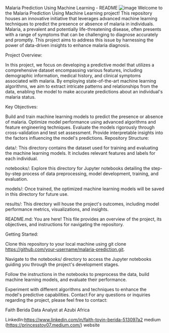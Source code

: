 Malaria Prediction Using Machine Learning - README
![image](https://gesundheit.naanoo.de/wp-content/uploads/2015/11/malaria-mikroskop.jpg)
Welcome to the Malaria Prediction Using Machine Learning project! This repository houses an innovative initiative that leverages advanced machine learning techniques to predict the presence or absence of malaria in individuals. Malaria, a prevalent and potentially life-threatening disease, often presents with a range of symptoms that can be challenging to diagnose accurately and promptly. This project aims to address this issue by harnessing the power of data-driven insights to enhance malaria diagnosis.

Project Overview:

In this project, we focus on developing a predictive model that utilizes a comprehensive dataset encompassing various features, including demographic information, medical history, and clinical symptoms associated with malaria. By employing state-of-the-art machine learning algorithms, we aim to extract intricate patterns and relationships from the data, enabling the model to make accurate predictions about an individual's malaria status.

Key Objectives:

Build and train machine learning models to predict the presence or absence of malaria.
Optimize model performance using advanced algorithms and feature engineering techniques.
Evaluate the models rigorously through cross-validation and test set assessment.
Provide interpretable insights into the factors influencing the model's predictions.
Repository Structure:

data/: This directory contains the dataset used for training and evaluating the machine learning models. It includes relevant features and labels for each individual.

notebooks/: Explore this directory for Jupyter notebooks detailing the step-by-step process of data preprocessing, model development, training, and evaluation.

models/: Once trained, the optimized machine learning models will be saved in this directory for future use.

results/: This directory will house the project's outcomes, including model performance metrics, visualizations, and insights.

README.md: You are here! This file provides an overview of the project, its objectives, and instructions for navigating the repository.

Getting Started:

Clone this repository to your local machine using git clone https://github.com/your-username/malaria-prediction.git.

Navigate to the notebooks/ directory to access the Jupyter notebooks guiding you through the project's development stages.

Follow the instructions in the notebooks to preprocess the data, build machine learning models, and evaluate their performance.

Experiment with different algorithms and techniques to enhance the model's predictive capabilities.
Contact For any questions or inquiries regarding the project, please feel free to contact:

Faith Berida Data Analyst at Azubi Africa

LinkedIn:https://www.linkedin.com/in/faith-toyin-berida-513097a2
medium (https://princesstoy07.medium.com/) website